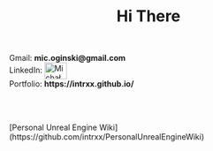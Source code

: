 <div align="center">
  <h1>Hi There</h1>
</div>

<br/>



<p align="left">
  Gmail: <b> mic.oginski@gmail.com </b>
<br/>
  LinkedIn: <a href="https://www.linkedin.com/in/micha%C5%82-ogi%C5%84ski-b67386238" target="blank"><img align="center" src="https://raw.githubusercontent.com/rahuldkjain/github-profile-readme-generator/master/src/images/icons/Social/linked-in-alt.svg" alt="Michał     
  Ogiński" height="30" width="40" /></a>
<br/>
  Portfolio: <b>https://intrxx.github.io/</b>
</p>
<br/>
<br/>
<p align="left">
  [Personal Unreal Engine Wiki](https://github.com/intrxx/PersonalUnrealEngineWiki)
</p>



